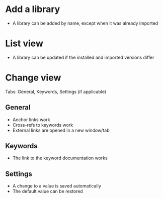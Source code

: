 # Add a library

- A library can be added by name, except when it was already imported

# List view

- A library can be updated if the installed and imported versions differ

# Change view

Tabs: General, Keywords, Settings (if applicable)

## General

- Anchor links work
- Cross-refs to keywords work
- External links are opened in a new window/tab

## Keywords

- The link to the keyword documentation works

## Settings

- A change to a value is saved automatically
- The default value can be restored
